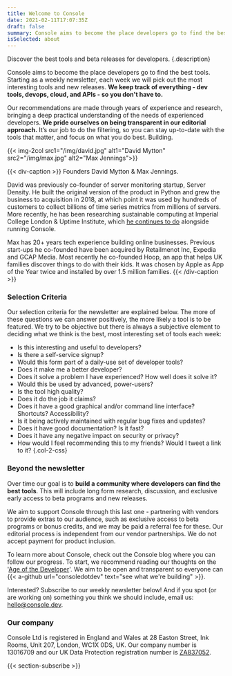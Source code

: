 ```yaml
---
title: Welcome to Console
date: 2021-02-11T17:07:35Z
draft: false
summary: Console aims to become the place developers go to find the best tools.
isSelected: about
---
```


Discover the best tools and beta releases for developers.
{.description}

Console aims to become the place developers go to find the
best tools. Starting as a weekly newsletter, each week we will pick out the
most interesting tools and new releases. **We keep track of everything - dev
tools, devops, cloud, and APIs - so you don't have to.**

Our recommendations are made through years of experience and research, bringing
a deep practical understanding of the needs of experienced developers. **We
pride ourselves on being transparent in our editorial approach.** It’s our job
to do the filtering, so you can stay up-to-date with the tools that matter, and
focus on what you do best. Building.

{{< img-2col src1="/img/david.jpg" alt1="David Mytton" src2="/img/max.jpg" alt2="Max Jennings">}}

{{< div-caption >}}
Founders David Mytton & Max Jennings.

David was previously co-founder of server monitoring startup, Server Density.
He built the original version of the product in Python and grew the business to
acquisition in 2018, at which point it was used by hundreds of customers to
collect billions of time series metrics from millions of servers. More
recently, he has been researching sustainable computing at Imperial College
London & Uptime Institute, which [he continues to do](https://davidmytton.blog/publications/)
alongside running Console.

Max has 20+ years tech experience building online businesses. Previous
start-ups he co-founded have been acquired by Retailmenot Inc, Expedia and GCAP
Media. Most recently he co-founded Hoop, an app that helps UK families discover
things to do with their kids. It was chosen by Apple as App of the Year twice
and installed by over 1.5 million families.
{{< /div-caption >}}

### Selection Criteria

Our selection criteria for the newsletter are explained below. The more of
these questions we can answer positively, the more likely a tool is to be
featured. We try to be objective but there is always a subjective element to
deciding what we think is the best, most interesting set of tools each week:

-   Is this interesting and useful to developers?
-   Is there a self-service signup?
-   Would this form part of a daily-use set of developer tools?
-   Does it make me a better developer?
-   Does it solve a problem I have experienced? How well does it solve it?
-   Would this be used by advanced, power-users?
-   Is the tool high quality?
-   Does it do the job it claims?
-   Does it have a good graphical and/or command line interface? Shortcuts? Accessibility?
-   Is it being actively maintained with regular bug fixes and updates?
-   Does it have good documentation? Is it fast?
-   Does it have any negative impact on security or privacy?
-   How would I feel recommending this to my friends? Would I tweet a link to it?
{.col-2-css}

### Beyond the newsletter

Over time our goal is to **build a community where developers can find the best
tools**. This will include long form research, discussion, and exclusive early
access to beta programs and new releases.

We aim to support Console through this last one - partnering with vendors to
provide extras to our audience, such as exclusive access to beta programs or
bonus credits, and we may be paid a referral fee for these. Our editorial
process is independent from our vendor partnerships. We do not accept payment
for product inclusion.

To learn more about Console, check out the Console blog where you can follow
our progress. To start, we recommend reading our thoughts on the '[Age of the
Developer](https://blog.console.dev/focusing-on-developers/)'. We aim to be
open and transparent so everyone can {{< a-github url="consoledotdev" text="see what we're building" >}}.

Interested? Subscribe to our weekly newsletter below! And if you spot (or are
working on) something you think we should include, email us:
[hello@console.dev](mailto:hello@console.dev).

### Our company

Console Ltd is registered in England and Wales at 28 Easton Street, Ink Rooms,
Unit 207, London, WC1X 0DS, UK. Our company number is 13016709 and our UK Data
Protection registration number is
[ZA837052](https://ico.org.uk/ESDWebPages/Entry/ZA837052).

{{< section-subscribe >}}
